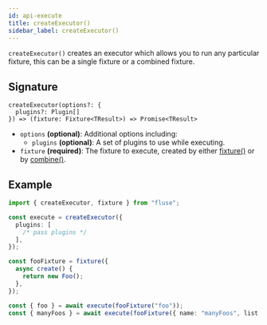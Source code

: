 ```yaml
---
id: api-execute
title: createExecutor()
sidebar_label: createExecutor()
---
```


`createExecutor()` creates an executor which allows you to run any particular fixture, this can be a single fixture or a combined fixture.

## Signature

```
createExecutor(options?: {
  plugins?: Plugin[]
}) => (fixture: Fixture<TResult>) => Promise<TResult>
```

- `options` **(optional)**: Additional options including:
  - `plugins` **(optional)**: A set of plugins to use while executing.
- `fixture` **(required)**: The fixture to execute, created by either [fixture()](./api-fixture.md) or by [combine()](./api-combine.md).

## Example

```typescript
import { createExecutor, fixture } from "fluse";

const execute = createExecutor({
  plugins: [
    /* pass plugins */
  ],
});

const fooFixture = fixture({
  async create() {
    return new Foo();
  },
});

const { foo } = await execute(fooFixture("foo"));
const { manyFoos } = await execute(fooFixture({ name: "manyFoos", list: 10 }));
```
